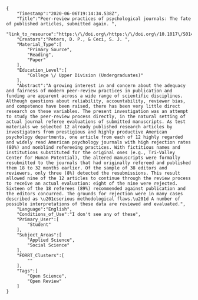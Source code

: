 
    {
        "Timestamp":"2020-06-06T19:14:34.538Z",
        "Title":"Peer-review practices of psychological journals: The fate of published articles, submitted again. ",
        "link_to_resource":"https:\/\/doi.org\/https:\/\/doi.org\/10.1017\/S0140525X00011183",
        "Creators":"Peters, D. P., & Ceci, S. J. ",
        "Material_Type":[
            "Primary Source",
            "Reading",
            "Paper"
        ],
        "Education_Level":[
            "College \/ Upper Division (Undergraduates)"
        ],
        "Abstract":"A growing interest in and concern about the adequacy and fairness of modern peer-review practices in publication and funding are apparent across a wide range of scientific disciplines. Although questions about reliability, accountability, reviewer bias, and competence have been raised, there has been very little direct research on these variables. The present investigation was an attempt to study the peer-review process directly, in the natural setting of actual journal referee evaluations of submitted manuscripts. As test materials we selected 12 already published research articles by investigators from prestigious and highly productive American psychology departments, one article from each of 12 highly regarded and widely read American psychology journals with high rejection rates (80%) and nonblind refereeing practices. With fictitious names and institutions substituted for the original ones (e.g., Tri-Valley Center for Human Potential), the altered manuscripts were formally resubmitted to the journals that had originally refereed and published them 18 to 32 months earlier. Of the sample of 38 editors and reviewers, only three (8%) detected the resubmissions. This result allowed nine of the 12 articles to continue through the review process to receive an actual evaluation: eight of the nine were rejected. Sixteen of the 18 referees (89%) recommended against publication and the editors concurred. The grounds for rejection were in many cases described as \u201cserious methodological flaws.\u201d A number of possible interpretations of these data are reviewed and evaluated.",
        "Language":"English",
        "Conditions_of_Use":"I don't see any of these",
        "Primary_User":[
            "Student"
        ],
        "Subject_Areas":[
            "Applied Science",
            "Social Science"
        ],
        "FORRT_Clusters":[
            ""
        ],
        "Tags":[
            "Open Science",
            "Open Review"
        ]
    }
